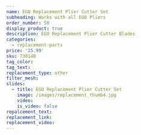 ```yaml
---
name: EGO Replacement Plier Cutter Set
subheading: Works with all EGO Pliers
order_number: 50
display_product: true
description: EGO Replacement Plier Cutter Blades
categories:
  - replacement-parts
price: '25.99'
sku: 73014B
tag_color:
tag_text:
replacement_type: other
filter_mesh:
slides:
  - title: EGO Replacement Plier Cutter Set
    image: /images/replacement_thumb4.jpg
    video:
    is_video: false
repalcement_text:
replacement_link:
replacement_video:
---
```

